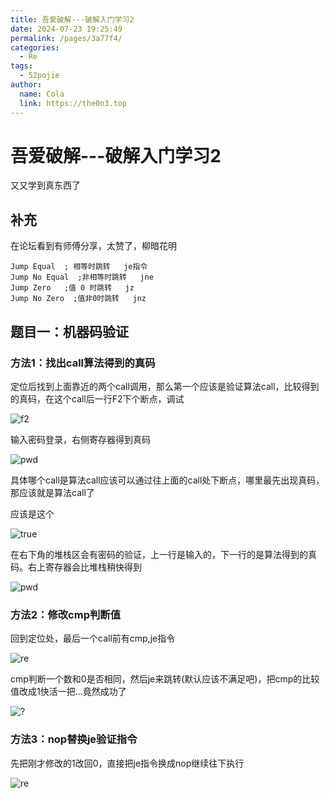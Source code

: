 ```yaml
---
title: 吾爱破解---破解入门学习2
date: 2024-07-23 19:25:49
permalink: /pages/3a77f4/
categories:
  - Re
tags:
  - 52pojie
author: 
  name: Cola
  link: https://the0n3.top
---
```

# 吾爱破解---破解入门学习2

又又学到真东西了

## 补充

在论坛看到有师傅分享，太赞了，柳暗花明

```
Jump Equal  ; 相等时跳转   je指令
Jump No Equal  ;非相等时跳转   jne
Jump Zero   ;值 0 时跳转   jz
Jump No Zero  ;值非0时跳转   jnz
```

## 题目一：机器码验证

### 方法1：找出call算法得到的真码

定位后找到上面靠近的两个call调用，那么第一个应该是验证算法call，比较得到的真码，在这个call后一行F2下个断点，调试

![f2](https://the0n3.top/medias/rea/1.png)

输入密码登录，右侧寄存器得到真码

![pwd](https://the0n3.top/medias/rea/2.png)

具体哪个call是算法call应该可以通过往上面的call处下断点，哪里最先出现真码，那应该就是算法call了

应该是这个

![true](https://the0n3.top/medias/rea/3.png)

在右下角的堆栈区会有密码的验证，上一行是输入的，下一行的是算法得到的真码。右上寄存器会比堆栈稍快得到

![pwd](https://the0n3.top/medias/rea/8.png)

### 方法2：修改cmp判断值



回到定位处，最后一个call前有cmp,je指令

![re](https://the0n3.top/medias/rea/4.png)


cmp判断一个数和0是否相同，然后je来跳转(默认应该不满足吧)，把cmp的比较值改成1快活一把...竟然成功了


![?](https://the0n3.top/medias/rea/5.png)

### 方法3：nop替换je验证指令

先把刚才修改的1改回0，直接把je指令换成nop继续往下执行

![re](https://the0n3.top/medias/rea/6.png)
